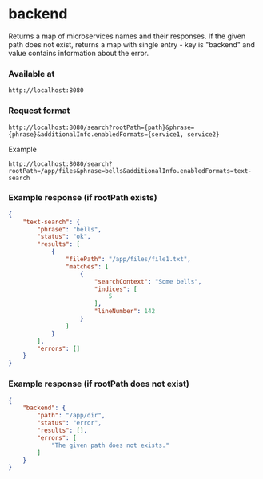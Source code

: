 # backend

Returns a map of microservices names and their responses. 
If the given path does not exist, returns a map with single entry - key is "backend" 
and value contains information about the error.

### Available at 

`http://localhost:8080`

### Request format

`http://localhost:8080/search?rootPath={path}&phrase={phrase}&additionalInfo.enabledFormats={service1, service2}`

Example

`http://localhost:8080/search?rootPath=/app/files&phrase=bells&additionalInfo.enabledFormats=text-search`

### Example response (if rootPath exists)

```json
{
    "text-search": {
        "phrase": "bells",
        "status": "ok",
        "results": [
            {
                "filePath": "/app/files/file1.txt",
                "matches": [
                    {
                        "searchContext": "Some bells",
                        "indices": [
                            5
                        ],
                        "lineNumber": 142
                    }
                ]
            }
        ],
        "errors": []
    }
}
```

### Example response (if rootPath does not exist)

```json
{
    "backend": {
        "path": "/app/dir",
        "status": "error",
        "results": [],
        "errors": [
            "The given path does not exists."
        ]
    }
}
```


